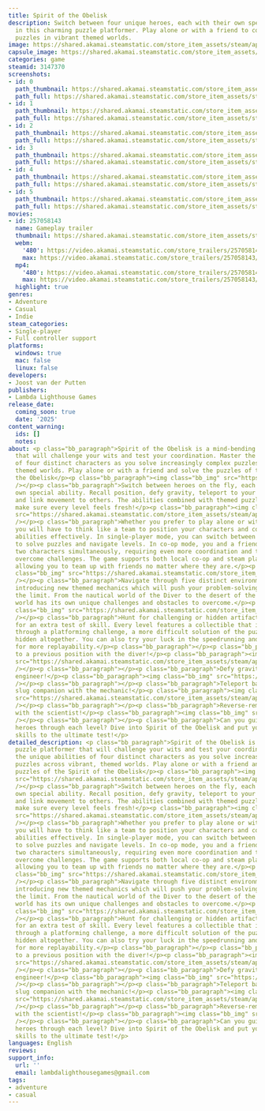 ```yaml
---
title: Spirit of the Obelisk
description: Switch between four unique heroes, each with their own special ability
  in this charming puzzle platformer. Play alone or with a friend to complete interesting
  puzzles in vibrant themed worlds.
image: https://shared.akamai.steamstatic.com/store_item_assets/steam/apps/3147370/header.jpg?t=1733954790
capsule_image: https://shared.akamai.steamstatic.com/store_item_assets/steam/apps/3147370/capsule_231x87.jpg?t=1733954790
categories: game
steamid: 3147370
screenshots:
- id: 0
  path_thumbnail: https://shared.akamai.steamstatic.com/store_item_assets/steam/apps/3147370/ss_34ca8b7ecefc11d793c5624732c0ceace5116aed.600x338.jpg?t=1733954790
  path_full: https://shared.akamai.steamstatic.com/store_item_assets/steam/apps/3147370/ss_34ca8b7ecefc11d793c5624732c0ceace5116aed.1920x1080.jpg?t=1733954790
- id: 1
  path_thumbnail: https://shared.akamai.steamstatic.com/store_item_assets/steam/apps/3147370/ss_06878fb7dc93102bb99c378f268ce79ebbf7c61d.600x338.jpg?t=1733954790
  path_full: https://shared.akamai.steamstatic.com/store_item_assets/steam/apps/3147370/ss_06878fb7dc93102bb99c378f268ce79ebbf7c61d.1920x1080.jpg?t=1733954790
- id: 2
  path_thumbnail: https://shared.akamai.steamstatic.com/store_item_assets/steam/apps/3147370/ss_9706f53d0ac53451ee4856b364464c83c42b497e.600x338.jpg?t=1733954790
  path_full: https://shared.akamai.steamstatic.com/store_item_assets/steam/apps/3147370/ss_9706f53d0ac53451ee4856b364464c83c42b497e.1920x1080.jpg?t=1733954790
- id: 3
  path_thumbnail: https://shared.akamai.steamstatic.com/store_item_assets/steam/apps/3147370/ss_b365dd1d86fec05bac336a164d15a4f9b065fad6.600x338.jpg?t=1733954790
  path_full: https://shared.akamai.steamstatic.com/store_item_assets/steam/apps/3147370/ss_b365dd1d86fec05bac336a164d15a4f9b065fad6.1920x1080.jpg?t=1733954790
- id: 4
  path_thumbnail: https://shared.akamai.steamstatic.com/store_item_assets/steam/apps/3147370/ss_1c36702e827bcfdc1f7475ffb706acc0a4ba8f73.600x338.jpg?t=1733954790
  path_full: https://shared.akamai.steamstatic.com/store_item_assets/steam/apps/3147370/ss_1c36702e827bcfdc1f7475ffb706acc0a4ba8f73.1920x1080.jpg?t=1733954790
- id: 5
  path_thumbnail: https://shared.akamai.steamstatic.com/store_item_assets/steam/apps/3147370/ss_6b8231c46e75c85d1fde046799041fa6bc211e9b.600x338.jpg?t=1733954790
  path_full: https://shared.akamai.steamstatic.com/store_item_assets/steam/apps/3147370/ss_6b8231c46e75c85d1fde046799041fa6bc211e9b.1920x1080.jpg?t=1733954790
movies:
- id: 257058143
  name: Gameplay trailer
  thumbnail: https://shared.akamai.steamstatic.com/store_item_assets/steam/apps/257058143/0ca96071b40b337bab0dc67cb144bc0e71c5ea9b/movie_600x337.jpg?t=1733954783
  webm:
    '480': https://video.akamai.steamstatic.com/store_trailers/257058143/movie480_vp9.webm?t=1733954783
    max: https://video.akamai.steamstatic.com/store_trailers/257058143/movie_max_vp9.webm?t=1733954783
  mp4:
    '480': https://video.akamai.steamstatic.com/store_trailers/257058143/movie480.mp4?t=1733954783
    max: https://video.akamai.steamstatic.com/store_trailers/257058143/movie_max.mp4?t=1733954783
  highlight: true
genres:
- Adventure
- Casual
- Indie
steam_categories:
- Single-player
- Full controller support
platforms:
  windows: true
  mac: false
  linux: false
developers:
- Joost van der Putten
publishers:
- Lambda Lighthouse Games
release_date:
  coming_soon: true
  date: '2025'
content_warning:
  ids: []
  notes:
about: <p class="bb_paragraph">Spirit of the Obelisk is a mind-bending puzzle platformer
  that will challenge your wits and test your coordination. Master the unique abilities
  of four distinct characters as you solve increasingly complex puzzles across vibrant,
  themed worlds. Play alone or with a friend and solve the puzzles of the Spirit of
  the Obelisk</p><p class="bb_paragraph"><img class="bb_img" src="https://shared.akamai.steamstatic.com/store_item_assets/steam/apps/3147370/extras/heroes_header.png?t=1733954790"
  /></p><p class="bb_paragraph">Switch between heroes on the fly, each with their
  own special ability. Recall position, defy gravity, teleport to your slug companion
  and link movement to others. The abilities combined with themed puzzle elements
  make sure every level feels fresh!</p><p class="bb_paragraph"><img class="bb_img"
  src="https://shared.akamai.steamstatic.com/store_item_assets/steam/apps/3147370/extras/coop_header.png?t=1733954790"
  /></p><p class="bb_paragraph">Whether you prefer to play alone or with a friend,
  you will have to think like a team to position your characters and combine their
  abilities effectively. In single-player mode, you can switch between characters
  to solve puzzles and navigate levels. In co-op mode, you and a friend can control
  two characters simultaneously, requiring even more coordination and teamwork to
  overcome challenges. The game supports both local co-op and steam play together,
  allowing you to team up with friends no matter where they are.</p><p class="bb_paragraph"><img
  class="bb_img" src="https://shared.akamai.steamstatic.com/store_item_assets/steam/apps/3147370/extras/themed_header.png?t=1733954790"
  /></p><p class="bb_paragraph">Navigate through five distinct environments, each
  introducing new themed mechanics which will push your problem-solving skills to
  the limit. From the nautical world of the Diver to the desert of the Mechanic, each
  world has its own unique challenges and obstacles to overcome.</p><p class="bb_paragraph"><img
  class="bb_img" src="https://shared.akamai.steamstatic.com/store_item_assets/steam/apps/3147370/extras/challenges_header.png?t=1733954790"
  /></p><p class="bb_paragraph">Hunt for challenging or hidden artifacts in each level
  for an extra test of skill. Every level features a collectible that is obtained
  through a platforming challenge, a more difficult solution of the puzzle, or is
  hidden altogether. You can also try your luck in the speedrunning and gauntlet modes
  for more replayability.</p><p class="bb_paragraph"></p><p class="bb_paragraph">Recall
  to a previous position with the diver!</p><p class="bb_paragraph"><img class="bb_img"
  src="https://shared.akamai.steamstatic.com/store_item_assets/steam/apps/3147370/extras/blue_resized.gif?t=1733954790"
  /></p><p class="bb_paragraph"></p><p class="bb_paragraph">Defy gravity with the
  engineer!</p><p class="bb_paragraph"><img class="bb_img" src="https://shared.akamai.steamstatic.com/store_item_assets/steam/apps/3147370/extras/red_resized.gif?t=1733954790"
  /></p><p class="bb_paragraph"></p><p class="bb_paragraph">Teleport back to your
  slug companion with the mechanic!</p><p class="bb_paragraph"><img class="bb_img"
  src="https://shared.akamai.steamstatic.com/store_item_assets/steam/apps/3147370/extras/yellow_resized.gif?t=1733954790"
  /></p><p class="bb_paragraph"></p><p class="bb_paragraph">Reverse-remote control
  with the scientist!</p><p class="bb_paragraph"><img class="bb_img" src="https://shared.akamai.steamstatic.com/store_item_assets/steam/apps/3147370/extras/green_resized.gif?t=1733954790"
  /></p><p class="bb_paragraph"></p><p class="bb_paragraph">Can you guide the four
  heroes through each level? Dive into Spirit of the Obelisk and put your puzzle-solving
  skills to the ultimate test!</p>
detailed_description: <p class="bb_paragraph">Spirit of the Obelisk is a mind-bending
  puzzle platformer that will challenge your wits and test your coordination. Master
  the unique abilities of four distinct characters as you solve increasingly complex
  puzzles across vibrant, themed worlds. Play alone or with a friend and solve the
  puzzles of the Spirit of the Obelisk</p><p class="bb_paragraph"><img class="bb_img"
  src="https://shared.akamai.steamstatic.com/store_item_assets/steam/apps/3147370/extras/heroes_header.png?t=1733954790"
  /></p><p class="bb_paragraph">Switch between heroes on the fly, each with their
  own special ability. Recall position, defy gravity, teleport to your slug companion
  and link movement to others. The abilities combined with themed puzzle elements
  make sure every level feels fresh!</p><p class="bb_paragraph"><img class="bb_img"
  src="https://shared.akamai.steamstatic.com/store_item_assets/steam/apps/3147370/extras/coop_header.png?t=1733954790"
  /></p><p class="bb_paragraph">Whether you prefer to play alone or with a friend,
  you will have to think like a team to position your characters and combine their
  abilities effectively. In single-player mode, you can switch between characters
  to solve puzzles and navigate levels. In co-op mode, you and a friend can control
  two characters simultaneously, requiring even more coordination and teamwork to
  overcome challenges. The game supports both local co-op and steam play together,
  allowing you to team up with friends no matter where they are.</p><p class="bb_paragraph"><img
  class="bb_img" src="https://shared.akamai.steamstatic.com/store_item_assets/steam/apps/3147370/extras/themed_header.png?t=1733954790"
  /></p><p class="bb_paragraph">Navigate through five distinct environments, each
  introducing new themed mechanics which will push your problem-solving skills to
  the limit. From the nautical world of the Diver to the desert of the Mechanic, each
  world has its own unique challenges and obstacles to overcome.</p><p class="bb_paragraph"><img
  class="bb_img" src="https://shared.akamai.steamstatic.com/store_item_assets/steam/apps/3147370/extras/challenges_header.png?t=1733954790"
  /></p><p class="bb_paragraph">Hunt for challenging or hidden artifacts in each level
  for an extra test of skill. Every level features a collectible that is obtained
  through a platforming challenge, a more difficult solution of the puzzle, or is
  hidden altogether. You can also try your luck in the speedrunning and gauntlet modes
  for more replayability.</p><p class="bb_paragraph"></p><p class="bb_paragraph">Recall
  to a previous position with the diver!</p><p class="bb_paragraph"><img class="bb_img"
  src="https://shared.akamai.steamstatic.com/store_item_assets/steam/apps/3147370/extras/blue_resized.gif?t=1733954790"
  /></p><p class="bb_paragraph"></p><p class="bb_paragraph">Defy gravity with the
  engineer!</p><p class="bb_paragraph"><img class="bb_img" src="https://shared.akamai.steamstatic.com/store_item_assets/steam/apps/3147370/extras/red_resized.gif?t=1733954790"
  /></p><p class="bb_paragraph"></p><p class="bb_paragraph">Teleport back to your
  slug companion with the mechanic!</p><p class="bb_paragraph"><img class="bb_img"
  src="https://shared.akamai.steamstatic.com/store_item_assets/steam/apps/3147370/extras/yellow_resized.gif?t=1733954790"
  /></p><p class="bb_paragraph"></p><p class="bb_paragraph">Reverse-remote control
  with the scientist!</p><p class="bb_paragraph"><img class="bb_img" src="https://shared.akamai.steamstatic.com/store_item_assets/steam/apps/3147370/extras/green_resized.gif?t=1733954790"
  /></p><p class="bb_paragraph"></p><p class="bb_paragraph">Can you guide the four
  heroes through each level? Dive into Spirit of the Obelisk and put your puzzle-solving
  skills to the ultimate test!</p>
languages: English
reviews:
support_info:
  url: ''
  email: lambdalighthousegames@gmail.com
tags:
- adventure
- casual
---
```


